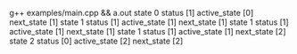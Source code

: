 g++ examples/main.cpp && a.out
state 0
status [1] active_state [0] next_state [1]
state 1
status [1] active_state [1] next_state [1]
state 1
status [1] active_state [1] next_state [1]
state 1
status [1] active_state [1] next_state [2]
state 2
status [0] active_state [2] next_state [2]
